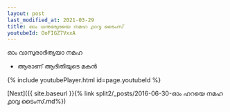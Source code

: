 ```yaml
---
layout: post
last_modified_at: 2021-03-29
title: ഓം ധനുര്വേദയെ നമഹ ൧൦൮ ടൈംസ്
youtubeId: OoFIGZ7VxxA
---
```

 
 
 ഓം വാസുരാദിത്യയാ നമഹ 
 
 -  ആരാണ് ആദിതിയുടെ മകൻ 
 
  
 
  
 
 
 
 
 
 


{% include youtubePlayer.html id=page.youtubeId %}
 
[Next]({{ site.baseurl }}{% link  split2/_posts/2016-06-30-ഓം ഹറയെ നമഹ ൧൦൮ ടൈംസ്.md%})
 
